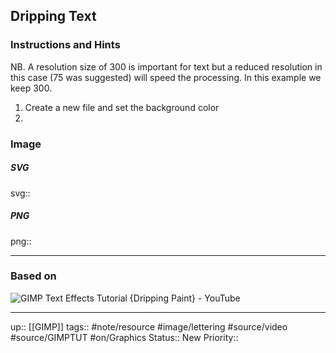 ## Dripping Text


### Instructions and Hints

NB. A resolution size of 300 is important for text but a reduced resolution in this case (75 was suggested) will speed the processing. In this example we keep 300.

1. Create a new file and set the background color
2. 

### Image


##### SVG

svg:: 

##### PNG

png:: 

---
### Based on

![GIMP Text Effects Tutorial {Dripping Paint} - YouTube](https://www.youtube.com/watch?v=_P2JEj3PZXo&list=PL0ejHuObTsxPRrM3qbKLL2V4iejcXHFKJ&index=12)

---

up:: [[GIMP]]
tags:: #note/resource #image/lettering  #source/video #source/GIMPTUT #on/Graphics 
Status:: New
Priority:: 